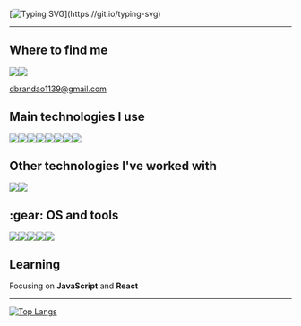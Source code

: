 [![Typing SVG](https://readme-typing-svg.herokuapp.com?font='Source+Code+Pro'&size=24&duration=4000&color=838383FF&vCenter=true&width=500&lines=%3E+echo+Hello!+%3E%3E+your.screen;Hello!)](https://git.io/typing-svg)

<hr>
  
<h2>Where to find me</h2>
<div style="display:flex;">
  <a href="not ready"><img src="https://img.shields.io/badge/LinkedIn-0077B5?style=for-the-badge&logo=linkedin&logoColor=white" /></a>
  <a href="https://discordapp.com/users/929860540778569798/"><img src="https://img.shields.io/badge/Discord-5865F2?style=for-the-badge&logo=discord&logoColor=white" /></a>
</div>
<p><u>dbrandao1139@gmail.com</u></p>

<h2>Main technologies I use</h2>
<div style="display: flex;">
  <img src="https://img.shields.io/badge/HTML5-E34F26?style=for-the-badge&logo=html5&logoColor=white" />
  <img src="https://img.shields.io/badge/CSS3-1572B6?style=for-the-badge&logo=css3&logoColor=white" />
  <img src="https://img.shields.io/badge/Tailwind_CSS-38B2AC?style=for-the-badge&logo=tailwind-css&logoColor=white" />
  <img src="https://img.shields.io/badge/JavaScript-323330?style=for-the-badge&logo=javascript&logoColor=F7DF1E" />
  <img src="https://img.shields.io/badge/TypeScript-007ACC?style=for-the-badge&logo=typescript&logoColor=white" />
  <img src="https://img.shields.io/badge/React-20232A?style=for-the-badge&logo=react&logoColor=61DAFB" />
  <img src="https://img.shields.io/badge/Python-FFD43B?style=for-the-badge&logo=python&logoColor=blue" />
  <img src="https://img.shields.io/badge/MySQL-005C84?style=for-the-badge&logo=mysql&logoColor=white" />
</div>


<h2>Other technologies I've worked with</h2>
<div style="display: flex;">
  <img src="https://img.shields.io/badge/Shell_Script-121011?style=for-the-badge&logo=gnu-bash&logoColor=white" />
  <img src="https://img.shields.io/badge/Arduino-00979D?style=for-the-badge&logo=Arduino&logoColor=white" />
</div>

<h2>:gear: OS and tools</h2>
<div style="display: flex;">
  <img src="https://img.shields.io/badge/Windows-0078D6?style=for-the-badge&logo=windows&logoColor=white" />
  <img src="https://img.shields.io/badge/VSCode-0078D4?style=for-the-badge&logo=visual%20studio%20code&logoColor=white" />
  <img src="https://img.shields.io/badge/PyCharm-000000.svg?&style=for-the-badge&logo=PyCharm&logoColor=white" />
  <img src="https://img.shields.io/badge/WebStorm-000000?style=for-the-badge&logo=WebStorm&logoColor=white" />
  <img src="https://img.shields.io/badge/Docker-2CA5E0?style=for-the-badge&logo=docker&logoColor=white" />
</div>

<h2>Learning</h2>
<p>Focusing on <b>JavaScript</b> and <b>React</b></p>

<hr>

[![Top Langs](https://github-readme-stats.vercel.app/api/top-langs/?username=dBrandaoo&layout=compact&theme=dark&hide=dockerfile)](https://github.com/dBrandaoo/github-readme-stats)
